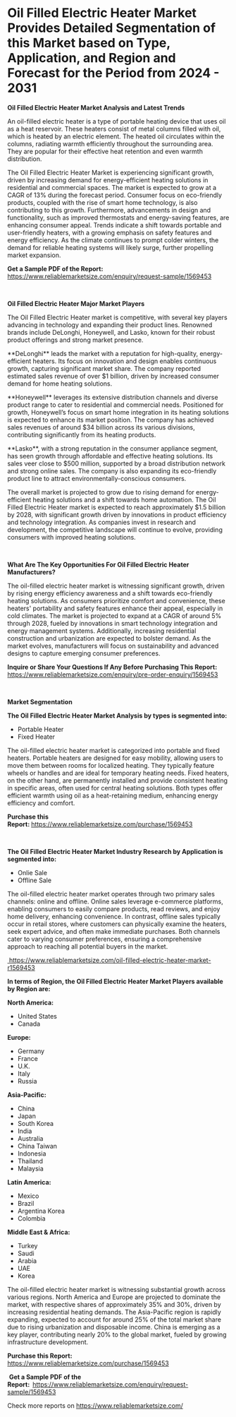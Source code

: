 <p><h1>Oil Filled Electric Heater Market Provides Detailed Segmentation of this Market based on Type, Application, and Region and Forecast for the Period from 2024 - 2031</h1></p><p><strong>Oil Filled Electric Heater Market Analysis and Latest Trends</strong></p>
<p><p>An oil-filled electric heater is a type of portable heating device that uses oil as a heat reservoir. These heaters consist of metal columns filled with oil, which is heated by an electric element. The heated oil circulates within the columns, radiating warmth efficiently throughout the surrounding area. They are popular for their effective heat retention and even warmth distribution.</p><p>The Oil Filled Electric Heater Market is experiencing significant growth, driven by increasing demand for energy-efficient heating solutions in residential and commercial spaces. The market is expected to grow at a CAGR of 13% during the forecast period. Consumer focus on eco-friendly products, coupled with the rise of smart home technology, is also contributing to this growth. Furthermore, advancements in design and functionality, such as improved thermostats and energy-saving features, are enhancing consumer appeal. Trends indicate a shift towards portable and user-friendly heaters, with a growing emphasis on safety features and energy efficiency. As the climate continues to prompt colder winters, the demand for reliable heating systems will likely surge, further propelling market expansion.</p></p>
<p><strong>Get a Sample PDF of the Report:&nbsp;</strong> <a href="https://www.reliablemarketsize.com/enquiry/request-sample/1569453?utm_campaign=1103&utm_medium=2&utm_source=Github&utm_content=ia&utm_term=29122024&utm_id=oil-filled-electric-heater">https://www.reliablemarketsize.com/enquiry/request-sample/1569453</a></p>
<p>&nbsp;</p>
<p><strong>Oil Filled Electric Heater Major Market Players</strong></p>
<p><p>The Oil Filled Electric Heater market is competitive, with several key players advancing in technology and expanding their product lines. Renowned brands include DeLonghi, Honeywell, and Lasko, known for their robust product offerings and strong market presence. </p><p>**DeLonghi** leads the market with a reputation for high-quality, energy-efficient heaters. Its focus on innovation and design enables continuous growth, capturing significant market share. The company reported estimated sales revenue of over $1 billion, driven by increased consumer demand for home heating solutions.</p><p>**Honeywell** leverages its extensive distribution channels and diverse product range to cater to residential and commercial needs. Positioned for growth, Honeywell’s focus on smart home integration in its heating solutions is expected to enhance its market position. The company has achieved sales revenues of around $34 billion across its various divisions, contributing significantly from its heating products.</p><p>**Lasko**, with a strong reputation in the consumer appliance segment, has seen growth through affordable and effective heating solutions. Its sales veer close to $500 million, supported by a broad distribution network and strong online sales. The company is also expanding its eco-friendly product line to attract environmentally-conscious consumers.</p><p>The overall market is projected to grow due to rising demand for energy-efficient heating solutions and a shift towards home automation. The Oil Filled Electric Heater market is expected to reach approximately $1.5 billion by 2028, with significant growth driven by innovations in product efficiency and technology integration. As companies invest in research and development, the competitive landscape will continue to evolve, providing consumers with improved heating solutions.</p></p>
<p>&nbsp;</p>
<p><strong>What Are The Key Opportunities For Oil Filled Electric Heater Manufacturers?</strong></p>
<p><p>The oil-filled electric heater market is witnessing significant growth, driven by rising energy efficiency awareness and a shift towards eco-friendly heating solutions. As consumers prioritize comfort and convenience, these heaters' portability and safety features enhance their appeal, especially in cold climates. The market is projected to expand at a CAGR of around 5% through 2028, fueled by innovations in smart technology integration and energy management systems. Additionally, increasing residential construction and urbanization are expected to bolster demand. As the market evolves, manufacturers will focus on sustainability and advanced designs to capture emerging consumer preferences.</p></p>
<p><strong>Inquire or Share Your Questions If Any Before Purchasing This Report:</strong> <a href="https://www.reliablemarketsize.com/enquiry/pre-order-enquiry/1569453?utm_campaign=1103&utm_medium=2&utm_source=Github&utm_content=ia&utm_term=29122024&utm_id=oil-filled-electric-heater">https://www.reliablemarketsize.com/enquiry/pre-order-enquiry/1569453</a></p>
<p>&nbsp;</p>
<p><strong>Market Segmentation</strong></p>
<p><strong>The Oil Filled Electric Heater Market Analysis by types is segmented into:</strong></p>
<p><ul><li>Portable Heater</li><li>Fixed Heater</li></ul></p>
<p><p>The oil-filled electric heater market is categorized into portable and fixed heaters. Portable heaters are designed for easy mobility, allowing users to move them between rooms for localized heating. They typically feature wheels or handles and are ideal for temporary heating needs. Fixed heaters, on the other hand, are permanently installed and provide consistent heating in specific areas, often used for central heating solutions. Both types offer efficient warmth using oil as a heat-retaining medium, enhancing energy efficiency and comfort.</p></p>
<p><strong>Purchase this Report:&nbsp;</strong><a href="https://www.reliablemarketsize.com/purchase/1569453?utm_campaign=1103&utm_medium=2&utm_source=Github&utm_content=ia&utm_term=29122024&utm_id=oil-filled-electric-heater">https://www.reliablemarketsize.com/purchase/1569453</a></p>
<p>&nbsp;</p>
<p><strong>The Oil Filled Electric Heater Market Industry Research by Application is segmented into:</strong></p>
<p><ul><li>Onlie Sale</li><li>Offline Sale</li></ul></p>
<p><p>The oil-filled electric heater market operates through two primary sales channels: online and offline. Online sales leverage e-commerce platforms, enabling consumers to easily compare products, read reviews, and enjoy home delivery, enhancing convenience. In contrast, offline sales typically occur in retail stores, where customers can physically examine the heaters, seek expert advice, and often make immediate purchases. Both channels cater to varying consumer preferences, ensuring a comprehensive approach to reaching all potential buyers in the market.</p></p>
<p><a href="https://www.reliablemarketsize.com/oil-filled-electric-heater-market-r1569453?utm_campaign=1103&utm_medium=2&utm_source=Github&utm_content=ia&utm_term=29122024&utm_id=oil-filled-electric-heater">&nbsp;https://www.reliablemarketsize.com/oil-filled-electric-heater-market-r1569453</a></p>
<p><strong>In terms of Region, the Oil Filled Electric Heater Market Players available by Region are:</strong></p>
<p>
    <p> <strong> North America: </strong>
        <ul>
            <li>United States</li>
            <li>Canada</li>
        </ul>
        </p> 
    <p> <strong> Europe: </strong>
        <ul>
            <li>Germany</li>
            <li>France</li>
            <li>U.K.</li>
            <li>Italy</li>
            <li>Russia</li>
        </ul>
        </p> 
    <p> <strong> Asia-Pacific: </strong>
        <ul>
            <li>China</li>
            <li>Japan</li>
            <li>South Korea</li>
            <li>India</li>
            <li>Australia</li>
            <li>China Taiwan</li>
            <li>Indonesia</li>
            <li>Thailand</li>
            <li>Malaysia</li>
        </ul>
        </p> 
    <p> <strong> Latin America: </strong>
        <ul>
            <li>Mexico</li>
            <li>Brazil</li>
            <li>Argentina Korea</li>
            <li>Colombia</li>
        </ul>
        </p> 
    <p> <strong> Middle East & Africa: </strong>
        <ul>
            <li>Turkey</li>
            <li>Saudi</li>
            <li>Arabia</li>
            <li>UAE</li>
            <li>Korea</li>
        </ul>
    </p>
    </p>
<p><p>The oil-filled electric heater market is witnessing substantial growth across various regions. North America and Europe are projected to dominate the market, with respective shares of approximately 35% and 30%, driven by increasing residential heating demands. The Asia-Pacific region is rapidly expanding, expected to account for around 25% of the total market share due to rising urbanization and disposable income. China is emerging as a key player, contributing nearly 20% to the global market, fueled by growing infrastructure development.</p></p>
<p><strong>Purchase this Report: </strong><a href="https://www.reliablemarketsize.com/purchase/1569453?utm_campaign=1103&utm_medium=2&utm_source=Github&utm_content=ia&utm_term=29122024&utm_id=oil-filled-electric-heater">https://www.reliablemarketsize.com/purchase/1569453</a></p>
<p>&nbsp;<strong>Get a Sample PDF of the Report:&nbsp;&nbsp;</strong><a href="https://www.reliablemarketsize.com/enquiry/request-sample/1569453?utm_campaign=1103&utm_medium=2&utm_source=Github&utm_content=ia&utm_term=29122024&utm_id=oil-filled-electric-heater">https://www.reliablemarketsize.com/enquiry/request-sample/1569453</a></p>
<p><strong></strong></p>
<p>Check more reports on <a href="https://www.reliablemarketsize.com/?utm_campaign=1103&utm_medium=2&utm_source=Github&utm_content=ia&utm_term=29122024&utm_id=oil-filled-electric-heater">https://www.reliablemarketsize.com/</a></p>